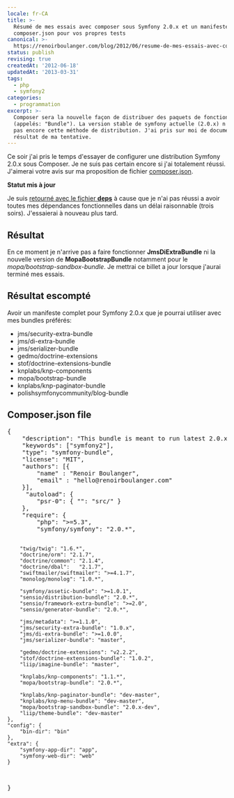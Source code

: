 ```yaml
---
locale: fr-CA
title: >-
  Résumé de mes essais avec composer sous Symfony 2.0.x et un manifeste
  composer.json pour vos propres tests
canonical: >-
  https://renoirboulanger.com/blog/2012/06/resume-de-mes-essais-avec-composer-sous-symfony-2-0-x-et-un-manifeste-composer-json-pour-vos-propres-tests/
status: publish
revising: true
createdAt: '2012-06-18'
updatedAt: '2013-03-31'
tags:
  - php
  - symfony2
categories:
  - programmation
excerpt: >-
  Composer sera la nouvelle façon de distribuer des paquets de fonctionnalités
  (appelés: "Bundle"). La version stable de symfony actuelle (2.0.x) n'utilise
  pas encore cette méthode de distribution. J'ai pris sur moi de documenter le
  résultat de ma tentative.
---
```


Ce soir j'ai pris le temps d'essayer de configurer une distribution Symfony 2.0.x sous Composer.  Je ne suis pas certain encore si j'ai totalement réussi.  J'aimerai votre avis sur ma proposition de fichier <a href="#composer-json">composer.json</a>.

<strong>Statut mis à jour</strong>
<p>Je suis <a href="/blog/2012/07/my-current-symfony-2-0-x-favourites-vendor-dependencies">retourné avec le fichier <strong>deps</strong></a> à cause que je n'ai pas réussi a avoir toutes mes dépendances fonctionnelles dans un délai raisonnable (trois soirs). J'essaierai à nouveau plus tard.

<h2>Résultat</h2>
En ce moment je n'arrive pas a faire fonctionner <strong>JmsDiExtraBundle</strong> ni la nouvelle version de <strong>MopaBootstrapBundle</strong> notamment pour le <em>mopa/bootstrap-sandbox-bundle</em>.   Je mettrai ce billet a jour lorsque j'aurai terminé mes essais.

<h2>Résultat escompté</h2>
Avoir un manifeste complet pour Symfony 2.0.x que je pourrai utiliser avec mes bundles préférés:
<ul>
  <li>jms/security-extra-bundle</li>
  <li>jms/di-extra-bundle</li>
  <li>jms/serializer-bundle</li>
  <li>gedmo/doctrine-extensions</li>
  <li>stof/doctrine-extensions-bundle</li>
  <li>knplabs/knp-components</li>
  <li>mopa/bootstrap-bundle</li>
  <li>knplabs/knp-paginator-bundle</li>
  <li>polishsymfonycommunity/blog-bundle</li>
</ul>




<h2 id="composer-json">Composer.json file</h2>
<pre lang="javascript">
{
    "description": "This bundle is meant to run latest 2.0.x Symfony-standard distribution, based on Composer.",
    "keywords": ["symfony2"],
    "type": "symfony-bundle",
    "license": "MIT",
    "authors": [{
        "name" : "Renoir Boulanger",
        "email" : "hello@renoirboulanger.com"
    }],
     "autoload": {
        "psr-0": { "": "src/" }
    },
    "require": {
        "php": ">=5.3",
        "symfony/symfony": "2.0.*",

        "twig/twig": "1.6.*",
        "doctrine/orm": "2.1.7",
        "doctrine/common": "2.1.4",
        "doctrine/dbal":   "2.1.7",
        "swiftmailer/swiftmailer": ">=4.1.7",
        "monolog/monolog": "1.0.*",

        "symfony/assetic-bundle": ">=1.0.1",
        "sensio/distribution-bundle": "2.0.*",
        "sensio/framework-extra-bundle": ">=2.0",
        "sensio/generator-bundle": "2.0.*",

        "jms/metadata": ">=1.1.0",
        "jms/security-extra-bundle": "1.0.x",
        "jms/di-extra-bundle": ">=1.0.0",
        "jms/serializer-bundle": "master",

        "gedmo/doctrine-extensions": "v2.2.2",
        "stof/doctrine-extensions-bundle": "1.0.2",
        "liip/imagine-bundle": "master",

        "knplabs/knp-components": "1.1.*",
        "mopa/bootstrap-bundle": "2.0.*",

        "knplabs/knp-paginator-bundle": "dev-master",
        "knplabs/knp-menu-bundle": "dev-master",
        "mopa/bootstrap-sandbox-bundle": "2.0.x-dev",
        "liip/theme-bundle": "dev-master"
    },
    "config": {
        "bin-dir": "bin"
    },
    "extra": {
        "symfony-app-dir": "app",
        "symfony-web-dir": "web"
    }
}
</pre></p>
